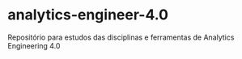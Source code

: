 # analytics-engineer-4.0
Repositório para estudos das disciplinas e ferramentas de Analytics Engineering 4.0
